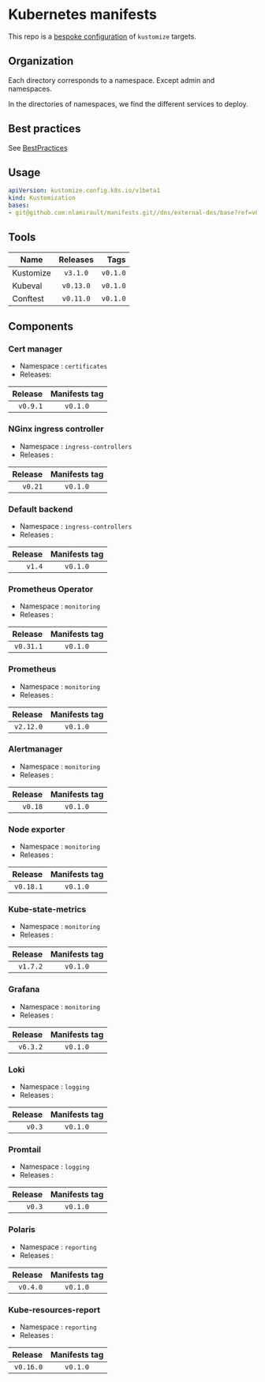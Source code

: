 # Kubernetes manifests

This repo is a [bespoke configuration](https://github.com/kubernetes-sigs/kustomize/blob/master/docs/glossary.md#bespoke-configuration)
of `kustomize` targets.

## Organization

Each directory corresponds to a namespace. Except admin and namespaces.

In the directories of namespaces, we find the different services to deploy.


## Best practices

See [BestPractices](BestPractices.md)

## Usage

```yaml
apiVersion: kustomize.config.k8s.io/v1beta1
kind: Kustomization
bases:
- git@github.com:nlamirault/manifests.git//dns/external-dns/base?ref=v0.1.0
```

## Tools

| Name               | Releases           | Tags             |
| -----------------  |:------------------:| ----------------:|
| Kustomize          | `v3.1.0`           | `v0.1.0`         |
| Kubeval            | `v0.13.0`          | `v0.1.0`         |
| Conftest           | `v0.11.0`          | `v0.1.0`         |


## Components

### Cert manager

* Namespace : `certificates`
* Releases:

| Release            | Manifests tag         |
| ------------------:|:---------------------:|
| `v0.9.1`           | `v0.1.0`              |

### NGinx ingress controller

* Namespace : `ingress-controllers`
* Releases :

| Release            | Manifests tag         |
| ------------------:|:---------------------:|
| `v0.21`            | `v0.1.0`              |

### Default backend

* Namespace : `ingress-controllers`
* Releases :

| Release            | Manifests tag         |
| ------------------:|:---------------------:|
| `v1.4`             | `v0.1.0`              |

### Prometheus Operator

* Namespace : `monitoring`
* Releases :

| Release            | Manifests tag         |
| ------------------:|:---------------------:|
| `v0.31.1`          | `v0.1.0`              |

### Prometheus

* Namespace : `monitoring`
* Releases :

| Release            | Manifests tag         |
| ------------------:|:---------------------:|
| `v2.12.0`          | `v0.1.0`              |

### Alertmanager

* Namespace : `monitoring`
* Releases :

| Release            | Manifests tag         |
| ------------------:|:---------------------:|
| `v0.18`            | `v0.1.0`              |

### Node exporter

* Namespace : `monitoring`
* Releases :

| Release            | Manifests tag         |
| ------------------:|:---------------------:|
| `v0.18.1`          | `v0.1.0`              |

### Kube-state-metrics

* Namespace : `monitoring`
* Releases :

| Release            | Manifests tag         |
| ------------------:|:---------------------:|
| `v1.7.2`           | `v0.1.0`              |

### Grafana

* Namespace : `monitoring`
* Releases :

| Release            | Manifests tag         |
| ------------------:|:---------------------:|
| `v6.3.2`           | `v0.1.0`              |

### Loki

* Namespace : `logging`
* Releases :

| Release            | Manifests tag         |
| ------------------:|:---------------------:|
| `v0.3`             | `v0.1.0`              |

### Promtail

* Namespace : `logging`
* Releases :

| Release            | Manifests tag         |
| ------------------:|:---------------------:|
| `v0.3`             | `v0.1.0`              |

### Polaris

* Namespace : `reporting`
* Releases :

| Release            | Manifests tag         |
| ------------------:|:---------------------:|
| `v0.4.0`           | `v0.1.0`              |

### Kube-resources-report

* Namespace : `reporting`
* Releases :

| Release            | Manifests tag         |
| ------------------:|:---------------------:|
| `v0.16.0`          | `v0.1.0`              |

